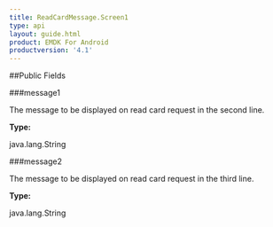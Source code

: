 ```yaml
---
title: ReadCardMessage.Screen1
type: api
layout: guide.html
product: EMDK For Android
productversion: '4.1'
---
```





##Public Fields

###message1

The message to be displayed on read card request in the second line.

**Type:**

java.lang.String

###message2

The message to be displayed on read card request in the third line.

**Type:**

java.lang.String












